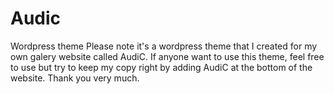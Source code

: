 # Audic
Wordpress theme 
Please note it's a wordpress theme that I created for my own galery website called AudiC.
If anyone want to use this theme, feel free to use but try to keep my copy right by adding AudiC at the bottom of the website.
Thank you very much.
